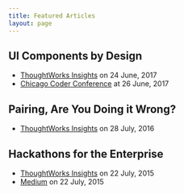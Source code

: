```yaml
---
title: Featured Articles
layout: page
---
```


## UI Components by Design

* [ThoughtWorks Insights](https://www.thoughtworks.com/insights/blog/ui-components-design) on 24 June, 2017
* [Chicago Coder Conference](https://www.thoughtworks.com/talks/ui-components-designers-developers-chicago-2017) at 26 June, 2017

## Pairing, Are You Doing it Wrong?

* [ThoughtWorks Insights](https://www.thoughtworks.com/insights/blog/pairing-are-you-doing-it-wrong) on 28 July, 2016

## Hackathons for the Enterprise

* [ThoughtWorks Insights](https://www.thoughtworks.com/insights/blog/hackathons-enterprise) on 22 July, 2015
* [Medium](https://medium.com/featured-insights/hackathons-for-the-enterprise-c18a9c130fb4) on 22 July, 2015

